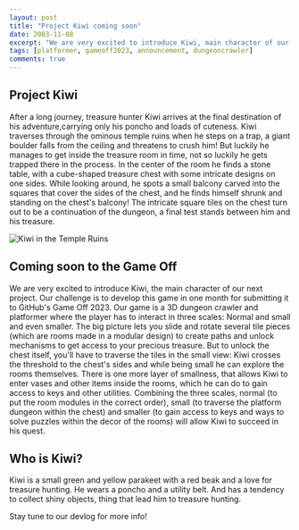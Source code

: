 ```yaml
---
layout: post
title: "Project Kiwi coming soon"
date: 2003-11-08
excerpt: "We are very excited to introduce Kiwi, main character of our next project. Our challenge is to develop this game in one month for submitting it to GitHub's Game Off 2023."
tags: [platformer, gameoff2023, announcement, dungeoncrawler]
comments: true
---
```


## Project Kiwi

After a long journey, treasure hunter Kiwi arrives at the final destination of his adventure,carrying only his poncho and loads of cuteness. Kiwi traverses through the ominous temple ruins when he steps on a trap, a giant boulder falls from the ceiling and threatens to crush him! But luckily he manages to get inside the treasure room in time, not so luckily he gets trapped there in the process. In the center of the room he finds a stone table, with a cube-shaped treasure chest with some intricate designs on one sides. While looking around, he spots a small balcony carved into the squares that cover the sides of the chest, and he finds himself shrunk and standing on the chest's balcony! The intricate square tiles on the chest turn out to be a continuation of the dungeon, a final test stands between him and his treasure.

![Kiwi in the Temple Ruins](https://ies-rafael-alberti.github.io/gameoff2023/assets/img/hikiwi.jpg)


## Coming soon to the Game Off

We are very excited to introduce Kiwi, the main character of our next project. Our challenge is to develop this game in one month for submitting it to GitHub's Game Off 2023. Our game is a 3D dungeon crawler and platformer where the player has to interact in three scales: Normal and small and even smaller. The big picture lets you slide and rotate several tile pieces (which are rooms made in a modular design) to create paths and unlock mechanisms to get access to your precious treasure. But to unlock the chest itself, you'll have to traverse the tiles in the small view: Kiwi crosses the threshold to the chest's sides and while being small he can explore the rooms themselves. There is one more layer of smallness, that allows Kiwi to enter vases and other items inside the rooms, which he can do to gain access to keys and other utilities. Combining the three scales, normal (to put the room modules in the correct order), small (to traverse the platform dungeon within the chest) and smaller (to gain access to keys and ways to solve puzzles within the decor of the rooms) will allow Kiwi to succeed in his quest.

## Who is Kiwi?

Kiwi is a small green and yellow parakeet with a red beak and a love for treasure hunting. He wears a poncho and a utility belt. And has a tendency to collect shiny objects, thing that lead him to treasure hunting. 

Stay tune to our devlog for more info!
